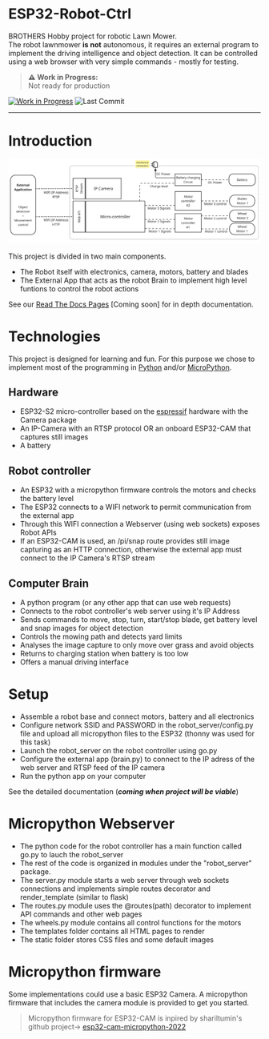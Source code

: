 # ESP32-Robot-Ctrl  
  
BROTHERS Hobby project for robotic Lawn Mower.  
The robot lawnmower **is not** autonomous, it requires an external program to implement the driving intelligence and object detection. It can be controlled using a web browser with very simple commands - mostly for testing.  

> **⚠️ Work in Progress:**  
> Not ready for production

[![Work in Progress](https://img.shields.io/badge/status-in_progress-yellow)](https://github.com/poivronjaune/ESP32-Robot-Ctrl)
![Last Commit](https://img.shields.io/github/last-commit/poivronjaune/ESP32-Robot-Ctrl)

---  

#     
# Introduction  
![image](/images/componentsV2.png)   

This project is divided in two main components.  
- The Robot itself with electronics, camera, motors, battery and blades  
- The External App that acts as the robot Brain to implement high level funtions to control the robot actions    

See our [Read The Docs Pages](https://about.readthedocs.com/) [Coming soon] for in depth documentation.  

# Technologies
This project is designed for learning and fun. For this purpose we chose to implement most of the programming in [Python](https://www.python.org/) and/or [MicroPython](https://micropython.org/).  

## Hardware
- ESP32-S2 micro-controller based on the [espressif](https://www.espressif.com/en/products/socs/esp32-s2) hardware with the Camera package  
- An IP-Camera with an RTSP protocol OR an onboard ESP32-CAM that captures still images
- A battery

## Robot controller 
- An ESP32 with a micropython firmware controls the motors and checks the battery level  
- The ESP32 connects to a WIFI network to permit communication from the external app  
- Through this WIFI connection a Webserver (using web sockets) exposes Robot APIs
- If an ESP32-CAM is used, an /pi/snap route provides still image capturing as an HTTP connection, otherwise the external app must connect to the IP Camera's RTSP stream  

## Computer Brain
- A python program (or any other app that can use web requests)  
- Connects to the robot controller's web server using it's IP Address  
- Sends commands to move, stop, turn, start/stop blade, get battery level and snap images for object detection  
- Controls the mowing path and detects yard limits    
- Analyses the image capture to only move over grass and avoid objects  
- Returns to charging station when battery is too low  
- Offers a manual driving interface  

# Setup  
- Assemble a robot base and connect motors, battery and all electronics
- Configure network SSID and PASSWORD in the robot_server/config.py file and upload all micropython files to the ESP32 (thonny was used for this task)  
- Launch the robot_server on the robot controller using go.py
- Configure the external app (brain.py) to connect to the IP adress of the web server and RTSP feed of the IP camera
- Run the python app on your computer

See the detailed documentation (***coming when project will be viable***) 

# Micropython Webserver  
- The python code for the robot controller has a main function called go.py to lauch the robot_server
- The rest of the code is organized in modules under the "robot_server" package.  
- The server.py module starts a web server through web sockets connections and implements simple routes decorator and render_template (similar to flask)  
- The routes.py module uses the @routes(path) decorator to implement API commands and other web pages  
- The wheels.py module contains all control functions for the motors
- The templates folder contains all HTML pages to render 
- The static folder stores CSS files and some default images  

# Micropython firmware  
Some implementations could use a basic ESP32 Camera. A micropython firmware that includes the camera module is provided to get you started.  

> Micropython firmware for ESP32-CAM is inpired by shariltumin's github project->  [esp32-cam-micropython-2022](https://github.com/shariltumin/esp32-cam-micropython-2022)   
